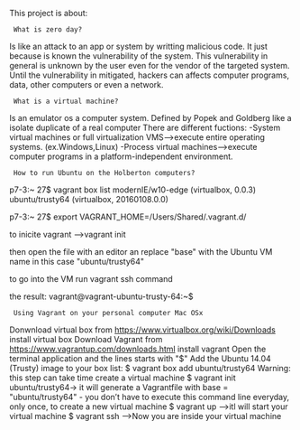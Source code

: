 This project is about:

     What is zero day? 
Is like an attack to an app or system by writting malicious code. 
It just because is known the vulnerability of the system.
This vulnerability in general is unknown by the user even for the vendor of the targeted system.
Until the vulnerability in mitigated, hackers can affects computer programs, data, other computers or even a network.

     What is a virtual machine?
Is an emulator os a computer system. Defined by Popek and Goldberg like a isolate duplicate of a real computer
There are different fuctions:
-System virtual machines or full virtualization VMS-->execute entire operating systems. (ex.Windows,Linux)
-Process virtual machines-->execute computer programs in a platform-independent environment.

     How to run Ubuntu on the Holberton computers?
p7-3:~ 27$ vagrant box list
modernIE/w10-edge (virtualbox, 0.0.3)
ubuntu/trusty64 (virtualbox, 20160108.0.0)

p7-3:~ 27$ export VAGRANT_HOME=/Users/Shared/.vagrant.d/

to inicite vagrant -->vagrant init

then open the file with an editor an replace "base" with the Ubuntu VM name in this case "ubuntu/trusty64"

to go into the VM run vagrant ssh command

the result: 
vagrant@vagrant-ubuntu-trusty-64:~$

     Using Vagrant on your personal computer Mac OSx
Donwnload virtual box from https://www.virtualbox.org/wiki/Downloads
install virtual box
Download Vagrant from https://www.vagrantup.com/downloads.html
install vagrant
Open the terminal application and the lines starts with "$"
Add the Ubuntu 14.04 (Trusty) image to your box list: $ vagrant box add ubuntu/trusty64 Warning: this step can take time
create a virtual machine
$ vagrant init ubuntu/trusty64-> it will generate a Vagrantfile with base = "ubuntu/trusty64" - you don’t have to execute this command line everyday, only once, to create a new virtual machine 
$ vagrant up -->itl will start your virtual machine
$ vagrant ssh -->Now you are inside your virtual machine
